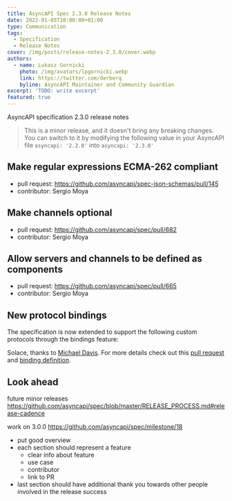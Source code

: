 ```yaml
---
title: AsyncAPI Spec 2.3.0 Release Notes
date: 2022-01-05T10:00:00+01:00
type: Communication
tags:
  - Specification
  - Release Notes
cover: /img/posts/release-notes-2.3.0/cover.webp
authors:
  - name: Lukasz Gornicki
    photo: /img/avatars/lpgornicki.webp
    link: https://twitter.com/derberq
    byline: AsyncAPI Maintainer and Community Guardian
excerpt: 'TODO: write excerpt'
featured: true
---
```


AsyncAPI specification 2.3.0 release notes

> This is a minor release, and it doesn't bring any breaking changes. You can switch to it by modifying the following value in your AsyncAPI file `asyncapi: '2.2.0'` into `asyncapi: '2.3.0'`

## Make regular expressions ECMA-262 compliant

- pull request: https://github.com/asyncapi/spec-json-schemas/pull/145
- contributor: Sergio Moya

## Make channels optional

- pull request: https://github.com/asyncapi/spec/pull/682
- contributor: Sergio Moya

## Allow servers and channels to be defined as components

- pull request: https://github.com/asyncapi/spec/pull/665
- contributor: Sergio Moya

## New protocol bindings

The specification is now extended to support the following custom protocols through the bindings feature:

Solace, thanks to [Michael Davis](https://github.com/damaru-inc). For more details check out this [pull request](https://github.com/asyncapi/spec/pull/666) and [binding definition](https://github.com/asyncapi/bindings/tree/master/solace).

## Look ahead

future minor releases https://github.com/asyncapi/spec/blob/master/RELEASE_PROCESS.md#release-cadence

work on 3.0.0 https://github.com/asyncapi/spec/milestone/18






- put good overview
- each section should represent a feature
  - clear info about feature
  - use case
  - contributor
  - link to PR
- last section should have additional thank you towards other people involved in the release success
